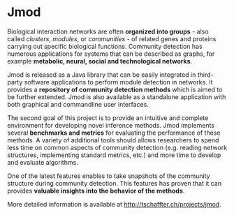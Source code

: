Jmod
====

Biological interaction networks are often **organized into groups** - also called *clusters*, *modules*, or *communities* - of related genes and proteins carrying out specific biological functions. Community detection has numerous applications for systems that can be described as graphs, for example **metabolic, neural, social and technological networks**.

Jmod is released as a Java library that can be easily integrated in third-party software applications to perform module detection in networks. It provides a **repository of community detection methods** which is aimed to be further extended. Jmod is also available as a standalone application with both graphical and commandline user interfaces.

The second goal of this project is to provide an intuitive and complete environment for developing novel inference methods. Jmod implements several **benchmarks and metrics** for evaluating the performance of these methods. A variety of additional tools should allows researchers to spend less time on common aspects of community detection (e.g. reading network structures, implementing standard metrics, etc.) and more time to develop and evaluate algorithms.

One of the latest features enables to take snapshots of the community structure during community detection. This features has proven that it can provides **valuable insights into the behavior of the methods**.

More detailed information is available at http://tschaffter.ch/projects/jmod.